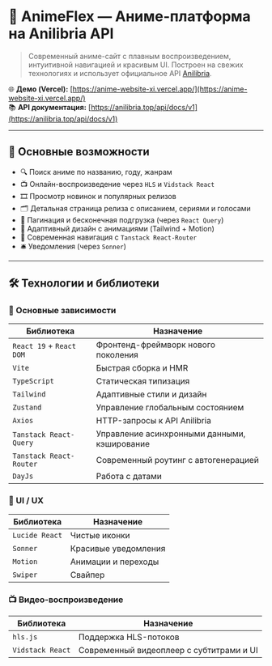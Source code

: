 # 🎌 AnimeFlex — Аниме-платформа на Anilibria API

> Современный аниме-сайт с плавным воспроизведением, интуитивной навигацией и красивым UI. Построен на свежих технологиях и использует официальное API [Anilibria](https://anilibria.top).

🌐 **Демо (Vercel):** [https://anime-website-xi.vercel.app/](https://anime-website-xi.vercel.app/)  
📚 **API документация:** [https://anilibria.top/api/docs/v1](https://anilibria.top/api/docs/v1)

---

## 🌟 Основные возможности

- 🔍 Поиск аниме по названию, году, жанрам
- 📺 Онлайн-воспроизведение через `HLS` и `Vidstack React`
- 🎞️ Просмотр новинок и популярных релизов
- 🗂️ Детальная страница релиза с описанием, сериями и голосами
- 🎯 Пагинация и бесконечная подгрузка (через `React Query`)
- 🎨 Адаптивный дизайн с анимациями (Tailwind + Motion)
- 🧭 Современная навигация с `Tanstack React-Router`
- 🛎️ Уведомления (через `Sonner`)

---

## 🛠️ Технологии и библиотеки

### 🧱 Основные зависимости

| Библиотека | Назначение |
|----------|-----------|
| `React 19` + `React DOM` | Фронтенд-фреймворк нового поколения |
| `Vite` | Быстрая сборка и HMR |
| `TypeScript` | Статическая типизация |
| `Tailwind` | Адаптивные стили и дизайн |
| `Zustand` | Управление глобальным состоянием |
| `Axios` | HTTP-запросы к API Anilibria |
| `Tanstack React-Query` | Управление асинхронными данными, кэширование |
| `Tanstack React-Router` | Современный роутинг с автогенерацией |
| `DayJs` | Работа с датами |

### 🎨 UI / UX

| Библиотека | Назначение |
|----------|-----------|
| `Lucide React` | Чистые иконки |
| `Sonner` | Красивые уведомления |
| `Motion` | Анимации и переходы |
| `Swiper` | Свайпер |

### 📺 Видео-воспроизведение

| Библиотека | Назначение |
|----------|-----------|
| `hls.js` | Поддержка HLS-потоков |
| `Vidstack React` | Современный видеоплеер с субтитрами и UI |
